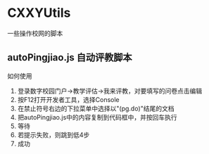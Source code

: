 # CXXYUtils
一些操作校网的脚本

## autoPingjiao.js 自动评教脚本
如何使用

1. 登录数字校园门户->教学评估->我来评教，对要填写的问卷点击编辑
2. 按F12打开开发者工具，选择Console
3. 在禁止符号右边的下拉菜单中选择以"(pg.do)"结尾的文档
4. 把autoPingjiao.js中的内容复制到代码框中，并按回车执行
5. 等待
6. 若提示失败，则跳到低4步
7. 成功
